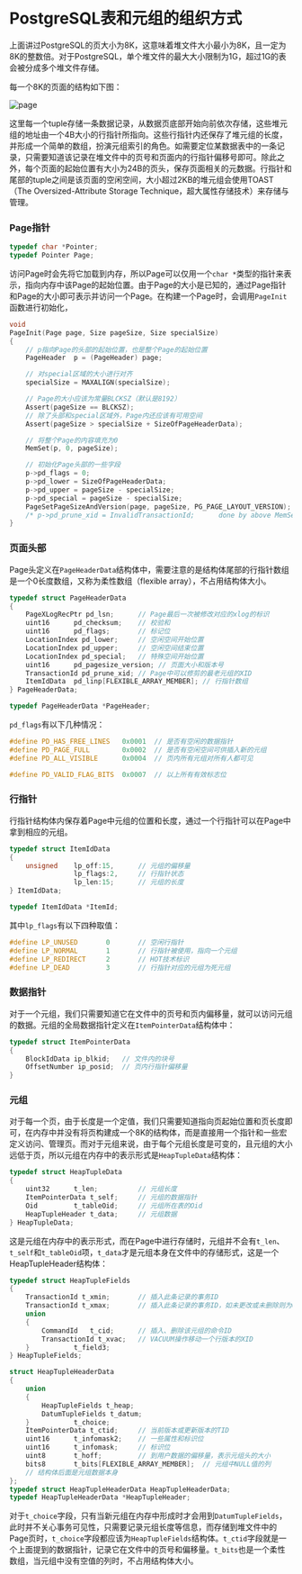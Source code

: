 # PostgreSQL表和元组的组织方式

上面讲过PostgreSQL的页大小为8K，这意味着堆文件大小最小为8K，且一定为8K的整数倍。对于PostgreSQL，单个堆文件的最大大小限制为1G，超过1G的表会被分成多个堆文件存储。

每一个8K的页面的结构如下图：

![page](/page.png)

这里每一个tuple存储一条数据记录，从数据页底部开始向前依次存储，这些堆元组的地址由一个4B大小的行指针所指向。这些行指针内还保存了堆元组的长度，并形成一个简单的数组，扮演元组索引的角色。如需要定位某数据表中的一条记录，只需要知道该记录在堆文件中的页号和页面内的行指针偏移号即可。除此之外，每个页面的起始位置有大小为24B的页头，保存页面相关的元数据。行指针和尾部的tuple之间是该页面的空闲空间，大小超过2KB的堆元组会使用TOAST（The Oversized-Attribute Storage Technique，超大属性存储技术）来存储与管理。

### Page指针
```c
typedef char *Pointer;
typedef Pointer Page;
```
访问Page时会先将它加载到内存，所以Page可以仅用一个`char *`类型的指针来表示，指向内存中该Page的起始位置。由于Page的大小是已知的，通过Page指针和Page的大小即可表示并访问一个Page。在构建一个Page时，会调用`PageInit`函数进行初始化，
```c
void
PageInit(Page page, Size pageSize, Size specialSize)
{
    // p指向Page的头部的起始位置，也是整个Page的起始位置
	PageHeader	p = (PageHeader) page; 

    // 对special区域的大小进行对齐
	specialSize = MAXALIGN(specialSize);

    // Page的大小应该为常量BLCKSZ（默认是8192）
	Assert(pageSize == BLCKSZ);
    // 除了头部和special区域外，Page内还应该有可用空间
	Assert(pageSize > specialSize + SizeOfPageHeaderData);

	// 将整个Page的内容填充为0
	MemSet(p, 0, pageSize);

    // 初始化Page头部的一些字段
	p->pd_flags = 0;
	p->pd_lower = SizeOfPageHeaderData;
	p->pd_upper = pageSize - specialSize;
	p->pd_special = pageSize - specialSize;
	PageSetPageSizeAndVersion(page, pageSize, PG_PAGE_LAYOUT_VERSION);
	/* p->pd_prune_xid = InvalidTransactionId;		done by above MemSet */
}
```
### 页面头部
Page头定义在`PageHeaderData`结构体中，需要注意的是结构体尾部的行指针数组是一个0长度数组，又称为柔性数组（flexible array），不占用结构体大小。
```c
typedef struct PageHeaderData
{
	PageXLogRecPtr pd_lsn;		// Page最后一次被修改对应的xlog的标识
    uint16		pd_checksum;	// 校验和
	uint16		pd_flags;		// 标记位
	LocationIndex pd_lower;		// 空闲空间开始位置
	LocationIndex pd_upper;		// 空闲空间结束位置
	LocationIndex pd_special;	// 特殊空间开始位置
	uint16		pd_pagesize_version; // 页面大小和版本号
	TransactionId pd_prune_xid; // Page中可以修剪的最老元组的XID
	ItemIdData	pd_linp[FLEXIBLE_ARRAY_MEMBER]; // 行指针数组
} PageHeaderData;

typedef PageHeaderData *PageHeader;
```
`pd_flags`有以下几种情况：
```c
#define PD_HAS_FREE_LINES	0x0001	// 是否有空闲的数据指针
#define PD_PAGE_FULL		0x0002	// 是否有空闲空间可供插入新的元组
#define PD_ALL_VISIBLE		0x0004	// 页内所有元组对所有人都可见

#define PD_VALID_FLAG_BITS	0x0007	// 以上所有有效标志位
```
### 行指针
行指针结构体内保存着Page中元组的位置和长度，通过一个行指针可以在Page中拿到相应的元组。
```c
typedef struct ItemIdData
{
	unsigned	lp_off:15,		// 元组的偏移量
				lp_flags:2,		// 行指针状态
				lp_len:15;		// 元组的长度
} ItemIdData;

typedef ItemIdData *ItemId;
```
其中`lp_flags`有以下四种取值：
```c
#define LP_UNUSED		0		// 空闲行指针
#define LP_NORMAL		1		// 行指针被使用，指向一个元组
#define LP_REDIRECT		2		// HOT技术标识
#define LP_DEAD			3		// 行指针对应的元组为死元组
```
### 数据指针
对于一个元组，我们只需要知道它在文件中的页号和页内偏移量，就可以访问元组的数据。元组的全局数据指针定义在`ItemPointerData`结构体中：
```c
typedef struct ItemPointerData
{
	BlockIdData ip_blkid;   // 文件内的块号
	OffsetNumber ip_posid;  // 页内行指针偏移量
}
```
### 元组
对于每一个页，由于长度是一个定值，我们只需要知道指向页起始位置和页长度即可，在内存中并没有将页构建成一个8K的结构体，而是直接用一个指针和一些宏定义访问、管理页。而对于元组来说，由于每个元组长度是可变的，且元组的大小远低于页，所以元组在内存中的表示形式是`HeapTupleData`结构体：
```c
typedef struct HeapTupleData
{
	uint32		t_len;			// 元组长度
	ItemPointerData t_self;		// 元组的数据指针
	Oid			t_tableOid;		// 元组所在表的Oid
	HeapTupleHeader t_data;		// 元组数据
} HeapTupleData;
```
这是元组在内存中的表示形式，而在Page中进行存储时，元组并不会有`t_len`、`t_self`和`t_tableOid`项，`t_data`才是元组本身在文件中的存储形式，这是一个HeapTupleHeader结构体：
```c
typedef struct HeapTupleFields
{
	TransactionId t_xmin;		// 插入此条记录的事务ID
	TransactionId t_xmax;		// 插入此条记录的事务ID，如未更改或未删除则为0
	union
	{
		CommandId	t_cid;		// 插入、删除该元组的命令ID
		TransactionId t_xvac;	// VACUUM操作移动一个行版本的XID
	}			t_field3;
} HeapTupleFields;

struct HeapTupleHeaderData
{
	union
	{
		HeapTupleFields t_heap;
		DatumTupleFields t_datum;
	}			t_choice;
	ItemPointerData t_ctid;		// 当前版本或更新版本的TID
	uint16		t_infomask2;	// 一些属性和标识位
	uint16		t_infomask;		// 标识位
	uint8		t_hoff;			// 到用户数据的偏移量，表示元组头的大小
	bits8		t_bits[FLEXIBLE_ARRAY_MEMBER];	// 元组中NULL值的列
	// 结构体后面是元组数据本身
};
typedef struct HeapTupleHeaderData HeapTupleHeaderData;
typedef HeapTupleHeaderData *HeapTupleHeader;
```
对于`t_choice`字段，只有当新元组在内存中形成时才会用到`DatumTupleFields`，此时并不关心事务可见性，只需要记录元组长度等信息，而存储到堆文件中的Page页时，`t_choice`字段都应该为`HeapTupleFields`结构体。`t_ctid`字段就是一个上面提到的数据指针，记录它在文件中的页号和偏移量。`t_bits`也是一个柔性数组，当元组中没有空值的列时，不占用结构体大小。